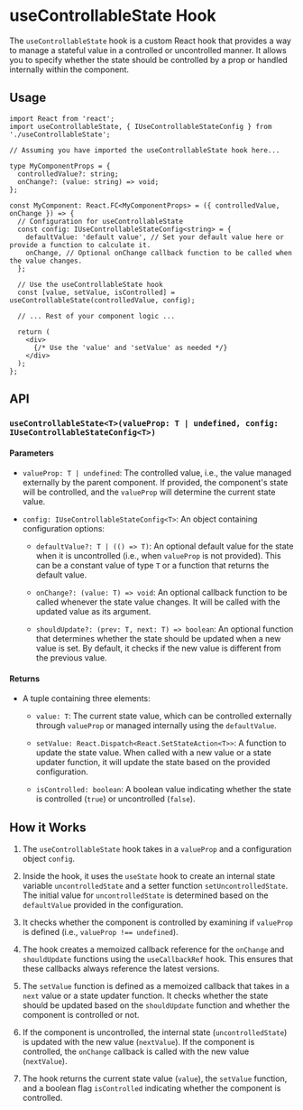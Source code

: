 # useControllableState Hook

The `useControllableState` hook is a custom React hook that provides a way to manage a stateful value in a controlled or uncontrolled manner. It allows you to specify whether the state should be controlled by a prop or handled internally within the component.

## Usage

```tsx
import React from 'react';
import useControllableState, { IUseControllableStateConfig } from './useControllableState';

// Assuming you have imported the useControllableState hook here...

type MyComponentProps = {
  controlledValue?: string;
  onChange?: (value: string) => void;
};

const MyComponent: React.FC<MyComponentProps> = ({ controlledValue, onChange }) => {
  // Configuration for useControllableState
  const config: IUseControllableStateConfig<string> = {
    defaultValue: 'default value', // Set your default value here or provide a function to calculate it.
    onChange, // Optional onChange callback function to be called when the value changes.
  };

  // Use the useControllableState hook
  const [value, setValue, isControlled] = useControllableState(controlledValue, config);

  // ... Rest of your component logic ...

  return (
    <div>
      {/* Use the 'value' and 'setValue' as needed */}
    </div>
  );
};
```

## API

### `useControllableState<T>(valueProp: T | undefined, config: IUseControllableStateConfig<T>)`

#### Parameters

- `valueProp: T | undefined`: The controlled value, i.e., the value managed externally by the parent component. If provided, the component's state will be controlled, and the `valueProp` will determine the current state value.

- `config: IUseControllableStateConfig<T>`: An object containing configuration options:

  - `defaultValue?: T | (() => T)`: An optional default value for the state when it is uncontrolled (i.e., when `valueProp` is not provided). This can be a constant value of type `T` or a function that returns the default value.

  - `onChange?: (value: T) => void`: An optional callback function to be called whenever the state value changes. It will be called with the updated value as its argument.

  - `shouldUpdate?: (prev: T, next: T) => boolean`: An optional function that determines whether the state should be updated when a new value is set. By default, it checks if the new value is different from the previous value.

#### Returns

- A tuple containing three elements:

  - `value: T`: The current state value, which can be controlled externally through `valueProp` or managed internally using the `defaultValue`.

  - `setValue: React.Dispatch<React.SetStateAction<T>>`: A function to update the state value. When called with a new value or a state updater function, it will update the state based on the provided configuration.

  - `isControlled: boolean`: A boolean value indicating whether the state is controlled (`true`) or uncontrolled (`false`).

## How it Works

1. The `useControllableState` hook takes in a `valueProp` and a configuration object `config`.

2. Inside the hook, it uses the `useState` hook to create an internal state variable `uncontrolledState` and a setter function `setUncontrolledState`. The initial value for `uncontrolledState` is determined based on the `defaultValue` provided in the configuration.

3. It checks whether the component is controlled by examining if `valueProp` is defined (i.e., `valueProp !== undefined`).

4. The hook creates a memoized callback reference for the `onChange` and `shouldUpdate` functions using the `useCallbackRef` hook. This ensures that these callbacks always reference the latest versions.

5. The `setValue` function is defined as a memoized callback that takes in a `next` value or a state updater function. It checks whether the state should be updated based on the `shouldUpdate` function and whether the component is controlled or not.

6. If the component is uncontrolled, the internal state (`uncontrolledState`) is updated with the new value (`nextValue`). If the component is controlled, the `onChange` callback is called with the new value (`nextValue`).

7. The hook returns the current state value (`value`), the `setValue` function, and a boolean flag `isControlled` indicating whether the component is controlled.